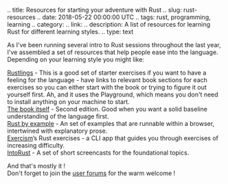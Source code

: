 .. title: Resources for starting your adventure with Rust
.. slug: rust-resources
.. date: 2018-05-22 00:00:00 UTC
.. tags: rust, programming, learning
.. category: 
.. link: 
.. description: A list of resources for learning Rust for different learning styles.
.. type: text

As I've been running several intro to Rust sessions throughout the last year, I've assembled a set of resources that help people ease into the language. Depending on your learning style you might like:

[Rustlings](https://github.com/rustlings/rustlings) - This is a good set of starter exercises if you want to have a feeling for the language - have links to relevant book sections for each exercises so you can either start with the book or trying to figure it out yourself first. Ah, and it uses the Playground, which means you don't need to install anything on your machine to start.  
[The book itself](https://doc.rust-lang.org/stable/book/second-edition/index.html) - Second edition. Good when you want a solid baseline understanding of the language first.  
[Rust by example](https://doc.rust-lang.org/stable/rust-by-example/) - An set of examples that are runnable within a browser, intertwined with explanatory prose.  
[Exercism](http://exercism.io/)’s Rust exercises - a CLI app that guides you through exercises of increasing difficulty.  
[IntoRust](http://intorust.com/) - A set of short screencasts for the foundational topics.  

And that's mostly it !  
Don't forget to join the [user forums](http://users.rust-lang.org/) for the warm welcome !
